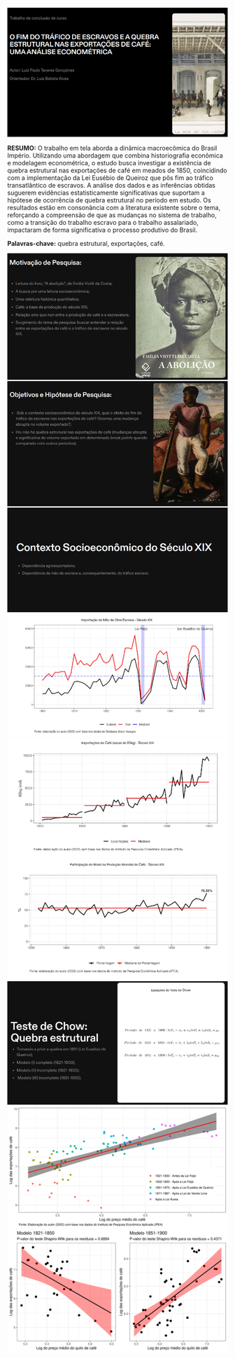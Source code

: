 ![Slide_01](Imagens_Slides/Slides/01.png)

**RESUMO:** O trabalho em tela aborda a dinâmica macroecômica do Brasil Império.
Utilizando uma abordagem que combina historiografia econômica e modelagem
econométrica, o estudo busca investigar a existência de quebra estrutural nas exportações de
café em meados de 1850, coincidindo com a implementação da Lei Eusébio de Queiroz que
pôs fim ao tráfico transatlântico de escravos. A análise dos dados e as inferências obtidas
suguerem evidências estatisticamente significativas que suportam a hipótese de ocorrência de
quebra estrutural no período em estudo. Os resultados estão em consonância com a literatura
existente sobre o tema, reforçando a compreensão de que as mudanças no sistema de trabalho,
como a transição do trabalho escravo para o trabalho assalariado, impactaram de forma
significativa o processo produtivo do Brasil.

**Palavras-chave:** quebra estrutural, exportações, café.


![Slide_01](Imagens_Slides/Slides/02.png)
![Slide_01](Imagens_Slides/Slides/03.png)
![Slide_01](Imagens_Slides/Slides/04.png)
![Slide_01](Imagens_Slides/Slides/05.png)
![Slide_01](Imagens_Slides/Slides/06.png)
![Slide_01](Imagens_Slides/Slides/07.png)
![Slide_01](Imagens_Slides/Slides/08.png)
![Slide_01](Imagens_Slides/Slides/09.png)
![Slide_01](Imagens_Slides/Slides/10.png)
